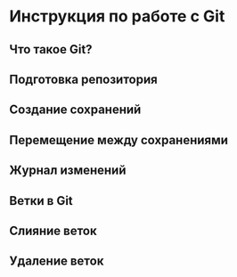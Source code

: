 # Инструкция по работе с Git

## Что такое Git?

## Подготовка репозитория

## Создание сохранений

## Перемещение между сохранениями

## Журнал изменений

## Ветки в Git

## Слияние веток

## Удаление веток